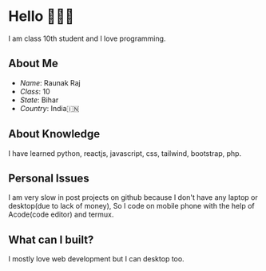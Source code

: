 # Hello 👋👋👋

I am class 10th student and I love programming. 

## About Me
- *Name*: Raunak Raj
- *Class*: 10
- *State*: Bihar
- *Country*: India🇮🇳

## About Knowledge 
I have learned python, reactjs, javascript, css, tailwind, bootstrap, php.

## Personal Issues
I am very slow in post projects on github because I don't have any laptop or desktop(due to lack of money), So I code on mobile phone with the help of Acode(code editor) and termux.

## What can I built?
I mostly love web development but I can desktop too.

